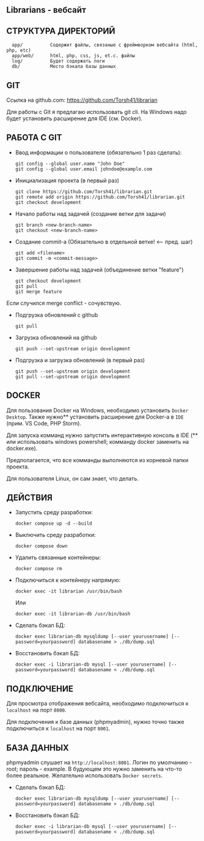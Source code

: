 ## Librarians - вебсайт

СТРУКТУРА ДИРЕКТОРИЙ
--------------------
      app/          Содержит файлы, связаные с фреймворком вебсайта (html, php, etc)
      app/web/      html, php, css, js, et.c. файлы
      log/          Будет содержать логи
      db/           Место бэкапа базы данных

GIT
---

Ссылка на github.com:
https://github.com/Torsh41/librarian

Для работы с Git я предлагаю использовать git cli. На Windows надо будет
установить расширение для IDE (см. Docker).

РАБОТА С GIT
------------
<!-- TODO -->
- Ввод информации о пользователе (обязательно 1 раз сделать):
    ```
    git config --global user.name "John Doe"
    git config --global user.email johndoe@example.com
    ```
- Инициализация проекта (в первый раз)
    ```
    git clone https://github.com/Torsh41/librarian.git
    git remote add origin https://github.com/Torsh41/librarian.git
    git checkout development
    ```
- Начало работы над задачей (создание ветки для задачи)
    ```
    git branch <new-branch-name>
    git checkout <new-branch-name>
    ```
- Создание commit-а (Обязательно в отдельной ветке! <-- пред. шаг)
    ```
    git add <filename>
    git commit -m <commit-message>
    ```
- Завершение работы над задачей (объединение ветки "feature")
    ```
    git checkout development
    git pull
    git merge feature
    ```
Если случился merge conflict - сочувствую. <!-- TODO: -->

- Подгрузка обновлений с github
    ```
    git pull
    ```
- Загрузка обновлений на github
    ```
    git push --set-upstream origin development
    ```
- Подгрузка и загрузка обновлений (в первый раз)
    ```
    git push --set-upstream origin development
    git pull --set-upstream origin development
    ```

DOCKER
------

Для пользования Docker на Windows, необходимо установить `Docker Desktop`.
Также нужно\*\* установить расширение для Docker-а в `IDE` (прим. VS Code, PHP
Storm).

Для запуска комманд нужно запустить интерактивную консоль в IDE (\*\* или
использовать windows powershell; комманду docker заменить на docker.exe).

Предполагается, что все комманды выполняются из корневой папки проекта.

Для пользователя Linux, он сам знает, что делать.


ДЕЙСТВИЯ
--------

- Запустить среду разработки:
    ```
    docker compose up -d --build
    ```
- Выключить среду разработки:
    ```
    docker compose down
    ```
- Удалить связанные контейнеры:
    ```
    docker compose rm
    ```
- Подключиться к контейнеру напрямую:
    ```
    docker exec -it librarian /usr/bin/bash
    ```
    Или
    ```
    docker exec -it librarian-db /usr/bin/bash
    ```
- Сделать бэкап БД:
    ```
    docker exec librarian-db mysqldump [--user yourusername] [--password=yourpassword] databasename > ./db/dump.sql
    ```
- Восстановить бэкап БД:
    ```
    docker exec -i librarian-db mysql [--user yourusername] [--password=yourpassword] databasename < ./db/dump.sql
    ```

ПОДКЛЮЧЕНИЕ
-----------

Для просмотра отображения вебсайта, необходимо подключиться к `localhost` на порт `8000`.

Для подключения к базе данных (phpmyadmin), нужно точно также подключиться к `localhost` на порт `8001`.

БАЗА ДАННЫХ
-----------

phpmyadmin слушает на `http://localhost:8001`. Логин по умолчанию - root;
пароль - example. В будующем это нужно заменить на что-то более реальное.
Желательно использовать `Docker secrets`.

- Сделать бэкап БД:
    ```
    docker exec librarian-db mysqldump [--user yourusername] [--password=yourpassword] databasename > ./db/dump.sql
    ```
- Восстановить бэкап БД:
    ```
    docker exec -i librarian-db mysql [--user yourusername] [--password=yourpassword] databasename < ./db/dump.sql
    ```
